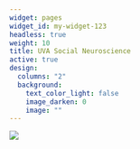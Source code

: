 ```yaml
---
widget: pages
widget_id: my-widget-123
headless: true
weight: 10
title: UVA Social Neuroscience
active: true
design:
  columns: "2"
  background:
    text_color_light: false
    image_darken: 0
    image: ""
---
```

![]( "Grounds")